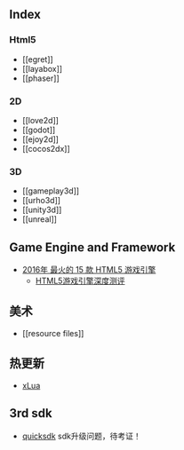 ## Index
### Html5
- [[egret]]
- [[layabox]]
- [[phaser]]

### 2D
- [[love2d]]
- [[godot]]
- [[ejoy2d]]
- [[cocos2dx]]

### 3D
- [[gameplay3d]]
- [[urho3d]]
- [[unity3d]]
- [[unreal]]


## Game Engine and Framework
- [2016年 最火的 15 款 HTML5 游戏引擎](http://www.oschina.net/news/72092/2016-top-15-html5-game-engines)
    - [HTML5游戏引擎深度测评](http://www.jianshu.com/p/0469cd7b1711)


## 美术
- [[resource files]]


## 热更新
- [xLua](https://github.com/Tencent/xLua/issues/14)


## 3rd sdk
- [quicksdk](https://www.quicksdk.com/) sdk升级问题，待考证！


